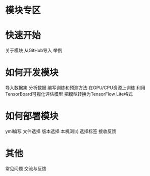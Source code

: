 # 模块专区
# 快速开始
关于模块
从GitHub导入
举例
# 如何开发模块
导入数据集
分析数据
编写训练和预测方法
在GPU/CPU资源上训练
利用TensorBoard可视化评估模型
把模型转换为TensorFlow Lite格式
# 如何部署模块
yml编写
文件选择
版本选择
本机测试
选择标签
接收反馈
# 其他
常见问题
交流与反馈
